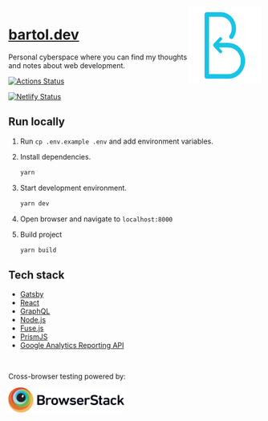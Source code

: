 <a href="https://bartol.dev">
  <img alt="Bartol's logo" src="./static/logo.svg" align="right" width="145" height="155" />
</a>

# [bartol.dev](https://bartol.dev)

Personal cyberspace where you can find my thoughts and notes about web development.

[![Actions Status](https://github.com/bartol/bartol.dev/workflows/build/badge.svg)](https://github.com/bartol/bartol.dev/actions)

[![Netlify Status](https://api.netlify.com/api/v1/badges/f87ba513-159f-4d19-81a3-1dd06e9ec817/deploy-status)](https://app.netlify.com/sites/bartol/deploys)

## Run locally

1. Run `cp .env.example .env` and add environment variables.

2. Install dependencies.

   ```bash
   yarn
   ```

3. Start development environment.

   ```bash
   yarn dev
   ```

4. Open browser and navigate to `localhost:8000`

5. Build project

   ```bash
   yarn build
   ```

## Tech stack

- [Gatsby](https://www.gatsbyjs.org)
- [React](https://reactjs.org/)
- [GraphQL](https://graphql.org/)
- [Node.js](https://nodejs.org/en/)
- [Fuse.js](https://fusejs.io/)
- [PrismJS](https://prismjs.com/)
- [Google Analytics Reporting API](https://developers.google.com/analytics/devguides/reporting/core/v3/)

<br />
<p>Cross-browser testing powered by:<a href="https://www.browserstack.com/"><p><img src='.github/images/browserstack.svg' alt='BrowserStack' height='50px'/><a>
